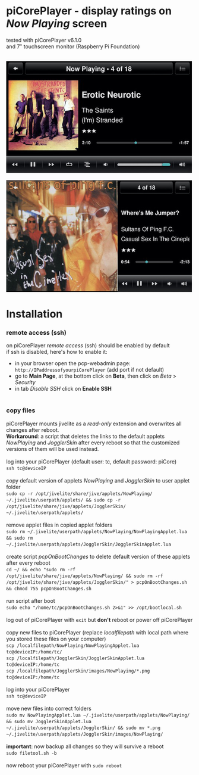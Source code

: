 piCorePlayer - display ratings on *Now Playing* screen
====
tested with piCorePlayer v6.1.0<br>
and 7″ touchscreen monitor (Raspberry Pi Foundation)<br><br>

![screenshot1](../screenshots/pcp1.jpg)<br><br>
![screenshot2](../screenshots/pcp2.jpg)

# Installation

### remote access (ssh)
on piCorePlayer *remote access* (ssh) should be enabled by default<br>
if ssh is disabled, here's how to enable it:<br>
- in your browser open the pcp-webadmin page: `http://IPaddressofyourpiCorePlayer` (add port if not default)<br>
- go to **Main Page**, at the bottom click on **Beta**, then click on *Beta* > *Security*<br>
- in tab *Disable SSH* click on **Enable SSH**
<br><br>

### copy files
piCorePlayer mounts jivelite as a *read-only* extension and overwrites all changes after reboot.<br>
**Workaround**: a script that deletes the links to the default applets *NowPlaying* and *JogglerSkin* after every reboot so that the customized versions of them will be used instead.
<br><br>
log into your piCorePlayer (default user: tc, default password: piCore)
<br>
`ssh tc@deviceIP`
<br><br>
copy default version of applets *NowPlaying* and *JogglerSkin* to user applet folder<br>
`sudo cp -r /opt/jivelite/share/jive/applets/NowPlaying/ ~/.jivelite/userpath/applets/ && sudo cp -r /opt/jivelite/share/jive/applets/JogglerSkin/ ~/.jivelite/userpath/applets/`
<br><br>
remove applet files in copied applet folders<br>
`sudo rm ~/.jivelite/userpath/applets/NowPlaying/NowPlayingApplet.lua && sudo rm ~/.jivelite/userpath/applets/JogglerSkin/JogglerSkinApplet.lua`
<br><br>
create script *pcpOnBootChanges* to delete default version of these applets after every reboot<br>
`cd ~/ && echo "sudo rm -rf /opt/jivelite/share/jive/applets/NowPlaying/ && sudo rm -rf /opt/jivelite/share/jive/applets/JogglerSkin/" > pcpOnBootChanges.sh && chmod 755 pcpOnBootChanges.sh`
<br><br>
run script after boot<br>
`sudo echo "/home/tc/pcpOnBootChanges.sh 2>&1" >> /opt/bootlocal.sh`
<br><br>
log out of piCorePlayer with `exit` but **don't** reboot or power off piCorePlayer
<br><br>
copy new files to piCorePlayer (replace *localfilepath* with local path where you stored these files on your computer)<br>
`scp /localfilepath/NowPlaying/NowPlayingApplet.lua tc@deviceIP:/home/tc/`<br>
`scp /localfilepath/JogglerSkin/JogglerSkinApplet.lua tc@deviceIP:/home/tc`<br>
`scp /localfilepath/JogglerSkin/images/NowPlaying/*.png tc@deviceIP:/home/tc`
<br><br>
log into your piCorePlayer
<br>
`ssh tc@deviceIP`
<br><br>
move new files into correct folders<br>
`sudo mv NowPlayingApplet.lua ~/.jivelite/userpath/applets/NowPlaying/ && sudo mv JogglerSkinApplet.lua ~/.jivelite/userpath/applets/JogglerSkin/ && sudo mv *.png ~/.jivelite/userpath/applets/JogglerSkin/images/NowPlaying/`
<br><br>
**important**: now backup all changes so they will survive a reboot<br>
`sudo filetool.sh -b`<br><br>
now reboot your piCorePlayer with `sudo reboot`
